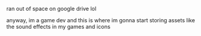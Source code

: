 ran out of space on google drive lol

anyway, im a game dev and this is where im gonna start storing assets like the sound effects in my games and icons
